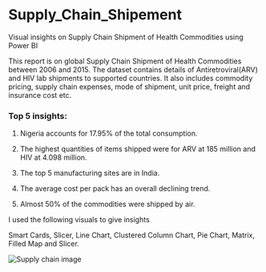 # Supply_Chain_Shipement

Visual insights on Supply Chain Shipment of Health Commodities using Power BI

This report is on global Supply Chain Shipment of Health Commodities between 2006 and 2015. The dataset contains details of Antiretroviral(ARV) and HIV lab shipments to supported countries. It also includes commodity pricing, supply chain expenses, mode of shipment, unit price, freight and insurance cost etc.

### Top 5 insights:

1) Nigeria accounts for 17.95% of the total consumption.

2) The highest quantities of items shipped were for ARV at 185 million and HIV at 4.098 million.

3) The top 5 manufacturing sites are in India.

4) The average cost per pack has an overall declining trend.

5) Almost 50% of the commodities were shipped by air.

I used the following visuals to give insights

Smart Cards, Slicer, Line Chart, Clustered Column Chart, Pie Chart, Matrix, Filled Map and Slicer.

![Supply chain image](https://user-images.githubusercontent.com/113190200/197958311-b27024ae-b196-45ea-8c46-22c025064d5d.png)
